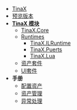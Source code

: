 <!-- markdownlint-disable-next-line -->
- [TinaX](/zh-Hans/)
- [预览版本](zh-Hans/preview)
- **[TinaX 模块](zh-Hans/common/modules)**
    - [TinaX.Core](zh-Hans/core/README)
    - [Runtimes](zh-Hans/common/modules#runtime)
        - [TinaX.ILRuntime](zh-Hans/ilruntime/README)
        - [TinaX.Puerts](zh-Hans/puerts/README)
        - [TinaX.Lua](zh-Hans/xlua/README)
    - [资产套件](zh-Hans/common/modules#assets)
    - [UI套件](zh-Hans/uikit/README)
- **手册**
    - [配置资产](zh-Hans/common/manual/config-asset)
    - [资产管理](zh-Hans/common/manual/asset-management)
    - [异常处理](zh-Hans/common/manual/exceptions)